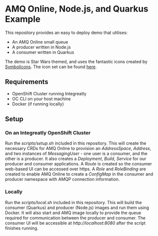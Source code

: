 # AMQ Online, Node.js, and Quarkus Example

This repository provides an easy to deploy demo that utilises:

* An AMQ Online small queue
* A producer written in Node.js
* A consumer written in Quarkus

The demo is Star Wars themed, and uses the fantastic icons created by
[Symbolicons](https://www.iconfinder.com/sensibleworld). The icon set can be
found [here](https://www.iconfinder.com/search/?q=designer%3Asensibleworld%20star%20wars&from=profile%20preview).

## Requirements

* OpenShift Cluster running Integreatly
* OC CLI on your host machine
* Docker (if running locally)

## Setup

### On an Integreatly OpenShift Cluster

Run the *scripts/setup.sh* included in this repository. This will create the
necessary CRDs for AMQ Online to provision an *AddressSpace*, *Address*, and
two instances of *MessagingUser* - one user is a consumer, and the other is a
producer. It also creates a *Deployment*, *Build*, *Service* for our producer
and consumer applications. A *Route* is created so the consumer web-based UI
can be accessed over https. A *Role* and *RoleBinding* are created to enable
AMQ Online to create a *ConfigMap* in the consumer and producer namespace with
AMQP connection information.

### Locally

Run the *scripts/local.sh* included in this repository. This will build the
consumer (Quarkus) and producer (Node.js) images and run them using Docker. It
will also start and AMQ image locally to provide the queue required for
communication between the producer and consumer. The consumer UI will be
accessible at *http://localhost:8080* after the script finishes running.
